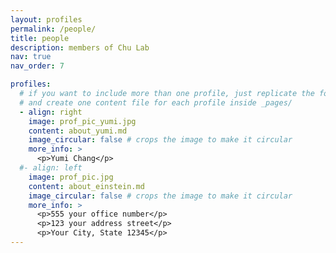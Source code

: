 ```yaml
---
layout: profiles
permalink: /people/
title: people
description: members of Chu Lab
nav: true
nav_order: 7

profiles:
  # if you want to include more than one profile, just replicate the following block
  # and create one content file for each profile inside _pages/
  - align: right
    image: prof_pic_yumi.jpg
    content: about_yumi.md
    image_circular: false # crops the image to make it circular
    more_info: >
      <p>Yumi Chang</p>
  #- align: left
    image: prof_pic.jpg
    content: about_einstein.md
    image_circular: false # crops the image to make it circular
    more_info: >
      <p>555 your office number</p>
      <p>123 your address street</p>
      <p>Your City, State 12345</p>
---
```


